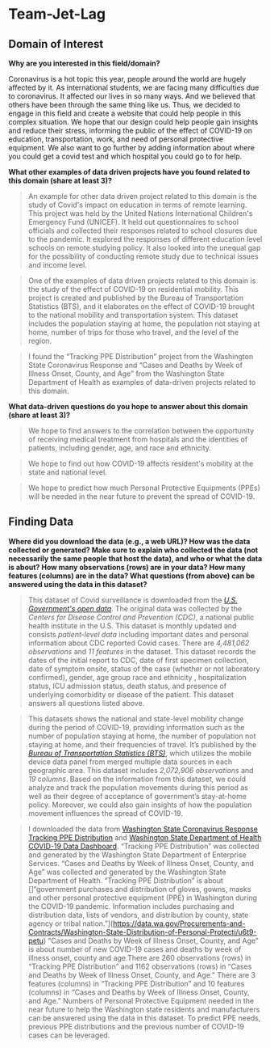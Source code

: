 # Team-Jet-Lag
## Domain of Interest
**Why are you interested in this field/domain?**

Coronavirus is a hot topic this year, people around the world are hugely affected by it. As international students, we are facing many difficulties due to coronavirus. It affected our lives in so many ways. And we believed that others have been through the same thing like us. Thus, we decided to engage in this field and create a website that could help people in this complex situation. We hope that our design could help people gain insights and reduce their stress, informing the public of the effect of COVID-19 on education, transportation, work, and need of personal protective equipment. We also want to go further by adding information about where you could get a covid test and which hospital you could go to for help.



**What other examples of data driven projects have you found related to this domain (share at least 3)?**

>An example for other data driven project related to this domain is the study of Covid's impact on education in terms of remote learning. This project was held by the United Nations International Children's Emergency Fund (UNICEF). It held out questionnaires to school officials and collected their responses related to school closures due to the pandemic. It explored the responses of different education level schools on remote studying policy. It also looked into the unequal gap for the possibility of conducting remote study due to technical issues and income level.

>One of the examples of data driven projects related to this domain is the study of the effect of COVID-19 on residential mobility. This project is created and published by the Bureau of Transportation Statistics (BTS), and it elaborates on the effect of COVID-19 brought to the national mobility and transportation system. This dataset includes the population staying at home, the population not staying at home, number of trips for those who travel, and the level of the region.

>I found the “Tracking PPE Distribution” project from the Washington State Coronavirus Response and “Cases and Deaths by Week of Illness Onset, County, and Age” from the Washington State Department of Health as examples of data-driven projects related to this domain.

**What data-driven questions do you hope to answer about this domain (share at least 3)?**

> We hope to find answers to the correlation between the opportunity of receiving medical treatment from hospitals and the identities of patients, including gender, age, and race and ethnicity.

>We hope to find out how COVID-19 affects resident's mobility at the state and national level.

>We hope to predict how much Personal Protective Equipments (PPEs) will be needed in the near future to prevent the spread of COVID-19.

## Finding Data
**Where did you download the data (e.g., a web URL)?
How was the data collected or generated? Make sure to explain who collected the data (not necessarily the same people that host the data), and who or what the data is about?
How many observations (rows) are in your data?
How many features (columns) are in the data?
What questions (from above) can be answered using the data in this dataset?**

> This dataset of Covid surveillance is downloaded from the [_U.S. Government's open data_](https://catalog.data.gov/dataset/covid-19-case-surveillance-public-use-data). The original data was collected by the _Centers for Disease Control and Prevention (CDC)_, a national public health institute in the U.S. This dataset is monthly updated and consists _patient-level data_ including important dates and personal information about CDC reported Covid cases. There are _4,481,062 observations_ and _11 features_ in the dataset. This dataset records the dates of the initial report to CDC, date of first specimen collection, date of symptom onsite, status of the case (whether or not laboratory confirmed), gender, age group race and ethnicity , hospitalization status, ICU admission status, death status, and presence of underlying comorbidity or disease of the patient. This dataset answers all questions listed above.

>This datasets shows the national and state-level mobility change during the period of COVID-19, providing information such as the number of population staying at home, the number of population not staying at home, and their frequencies of travel. It’s published by the [_Bureau of Transportation Statistics (BTS)_](https://catalog.data.gov/dataset/trips-by-distance),  which utilizes the mobile device data panel from merged multiple data sources in each geographic area. This dataset includes _2,072,906 observations_ and _19 columns_. Based on the information from this dataset, we could analyze and track the population movements during this period as well as their degree of acceptance of government’s stay-at-home policy. Moreover, we could also gain insights of how the population movement influences the spread of COVID-19.

>I downloaded the data from [Washington State Coronavirus Response Tracking PPE Distribution](https://coronavirus.wa.gov/what-you-need-know/personal-protective-equipment/tracking-ppe-distribution) and [Washington State Department of Health COVID-19 Data Dashboard](https://www.doh.wa.gov/Emergencies/COVID19/DataDashboard). “Tracking PPE Distribution” was collected and generated by the Washington State Department of Enterprise Services. “Cases and Deaths by Week of Illness Onset, County, and Age” was collected and generated by the Washington State Department of Health. “Tracking PPE Distribution” is about []“government purchases and distribution of gloves, gowns, masks and other personal protective equipment (PPE) in Washington during the COVID-19 pandemic. Information includes purchasing and distribution data, lists of vendors, and distribution by county, state agency or tribal nation.”](https://data.wa.gov/Procurements-and-Contracts/Washington-State-Distribution-of-Personal-Protecti/u6t9-petu) “Cases and Deaths by Week of Illness Onset, County, and Age” is about number of new COVID-19 cases and deaths by week of illness onset, county and age.There are 260 observations (rows) in “Tracking PPE Distribution” and 1162 observations (rows) in “Cases and Deaths by Week of Illness Onset, County, and Age.” There are 3 features (columns) in “Tracking PPE Distribution” and 10 features (columns) in “Cases and Deaths by Week of Illness Onset, County, and Age.” Numbers of Personal Protective Equipment needed in the near future to help the Washington state residents and manufacturers can be answered using the data in this dataset. To predict PPE needs, previous PPE distributions and the previous number of COVID-19 cases can be leveraged.
